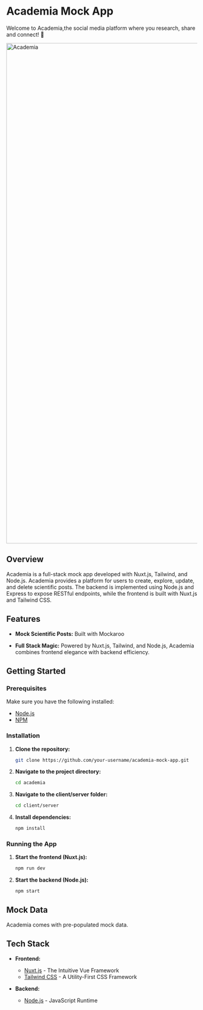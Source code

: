 # Academia Mock App

Welcome to Academia,the social media platform where you research, share and connect! 🚀


<img width="1316" alt="Academia" src="https://github.com/DimYiannis/academia_v2/assets/107484245/2afc226c-cf6f-46ed-9cf6-28d7f148cf2e">


## Overview

Academia is a full-stack mock app developed with Nuxt.js, Tailwind, and Node.js. Academia provides a platform for users to create, explore, update, and delete scientific posts. The backend is implemented using Node.js and Express to expose RESTful endpoints, while the frontend is built with Nuxt.js and Tailwind CSS.


## Features

- **Mock Scientific Posts:** Built with Mockaroo

- **Full Stack Magic:** Powered by Nuxt.js, Tailwind, and Node.js, Academia combines frontend elegance with backend efficiency.


## Getting Started

### Prerequisites

Make sure you have the following installed:

- [Node.js](https://nodejs.org/)
- [NPM](https://www.npmjs.com/)

### Installation

1. **Clone the repository:**
    ```bash
    git clone https://github.com/your-username/academia-mock-app.git
    ```

2. **Navigate to the project directory:**
    ```bash
    cd academia
    ```
3. **Navigate to the client/server folder:**
   ```bash
   cd client/server
   ```

4. **Install dependencies:**
    ```bash
    npm install
    ```

### Running the App

1. **Start the frontend (Nuxt.js):**
    ```bash
    npm run dev
    ```

2. **Start the backend (Node.js):**
    ```bash
    npm start
    ```

## Mock Data

Academia comes with pre-populated mock data. 

## Tech Stack

- **Frontend:**
  - [Nuxt.js](https://nuxtjs.org/) - The Intuitive Vue Framework
  - [Tailwind CSS](https://tailwindcss.com/) - A Utility-First CSS Framework

- **Backend:**
  - [Node.js](https://nodejs.org/) - JavaScript Runtime


